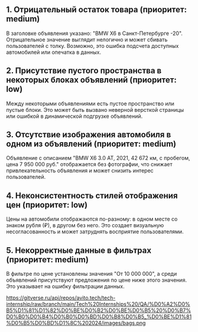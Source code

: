 ## 1. Отрицательный остаток товара (приоритет: medium)
В заголовке объявления указано: "BMW X6 в Санкт-Петербурге -20". Отрицательное значение выглядит нелогично и может сбивать пользователей с толку. Возможно, это ошибка подсчета доступных автомобилей или опечатка в данных.


## 2. Присутствие пустого пространства в некоторых блоках объявлений (приоритет: low)
Между некоторыми объявлениями есть пустое пространство или пустые блоки. Это может быть вызвано неверной версткой страницы или ошибкой в динамической подгрузке объявлений.


## 3. Отсутствие изображения автомобиля в одном из объявлений (приоритет: medium)
Объявление с описанием "BMW X6 3.0 AT, 2021, 42 672 км, с пробегом, цена 7 950 000 руб." отображается без фотографии, что снижает привлекательность объявления и может снизить интерес пользователей.


## 4. Неконсистентность стилей отображения цен (приоритет: low)
Цены на автомобили отображаются по-разному: в одном месте со знаком рубля (₽), в другом без него. Это создает визуальную несогласованность и может затруднять восприятие пользователями.


## 5. Некорректные данные в фильтрах (приоритет: medium)
В фильтре по цене установлены значения "От 10 000 000", а среди объявлений присутствуют предложения по цене ниже этого значения. Это указывает на ошибку фильтрации данных.




https://gitverse.ru/api/repos/avito.tech/tech-internship/raw/branch/main/Tech%20Internships%20/QA/%D0%A2%D0%B5%D1%81%D1%82%D0%BE%D0%B2%D0%BE%D0%B5%20%D0%B7%D0%B0%D0%B4%D0%B0%D0%BD%D0%B8%D0%B5_%D0%BE%D1%81%D0%B5%D0%BD%D1%8C%202024/images/bags.png
